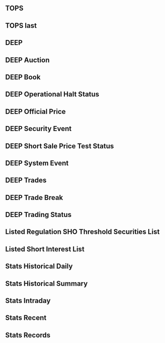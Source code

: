 ## TOPS
## TOPS last
## DEEP
## DEEP Auction
## DEEP Book
## DEEP Operational Halt Status
## DEEP Official Price
## DEEP Security Event
## DEEP Short Sale Price Test Status
## DEEP System Event
## DEEP Trades
## DEEP Trade Break
## DEEP Trading Status
## Listed Regulation SHO Threshold Securities List
## Listed Short Interest List
## Stats Historical Daily
## Stats Historical Summary
## Stats Intraday
## Stats Recent
## Stats Records
